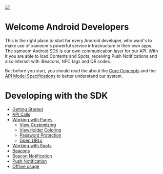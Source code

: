 ![](https://storage.googleapis.com/xamoom-files/cb9dcdd940f44b53baf5c27f331c4079.png)

# Welcome Android Developers

This is the right place to start for every Android developer, who want's to make use of xamoom's powerful service infrastructure in their own apps. The xamoom Android SDK is our own communication layer for our API. With it you are able to load Contents and Spots, receiving Push Notifications and also interact with iBeacons, NFC tags and QR codes.

But before you start, you should read the about the [Core Concepts](https://github.com/xamoom/xamoom.github.io/wiki/Core-Concepts) and the [API Model Specifications](https://github.com/xamoom/xamoom.github.io/wiki/API-Model-Specifications) to better understand our system.

# Developing with the SDK

* [Getting Started](https://github.com/xamoom/xamoom-android-sdk/wiki/Getting-Started)
* [API Calls](https://github.com/xamoom/xamoom-android-sdk/wiki/API-Calls)
* [Working with Pages](https://github.com/xamoom/xamoom-android-sdk/wiki/Working-with-pages)
  * [View Customizing](https://github.com/xamoom/xamoom-android-sdk/wiki/Customize-Views)
  * [ViewHolder Coloring](https://github.com/xamoom/xamoom-android-sdk/wiki/Custom-ContentBlockCells-Colors)
  * [Password Protection](https://github.com/xamoom/xamoom-android-sdk/wiki/Password-Protection)
  * [Open URLs](https://github.com/xamoom/xamoom-android-sdk/wiki/Open-URLs-without-leaving-the-app)
* [Working with Spots](https://github.com/xamoom/xamoom-android-sdk/wiki/Working-with-Spots)
* [Beacons](https://github.com/xamoom/xamoom-android-sdk/wiki/Beacons)
* [Beacon Notification](https://github.com/xamoom/xamoom-android-sdk/wiki/Beacon-Notification)
* [Push Notification](https://github.com/xamoom/xamoom-android-sdk/wiki/Push-Notification)
* [Offline usage](https://github.com/xamoom/xamoom-android-sdk/wiki/Offline-usage)


